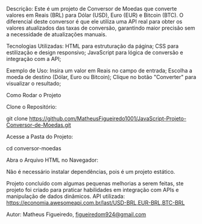 Descrição:
Este é um projeto de Conversor de Moedas que converte valores em Reais (BRL) para Dólar (USD), Euro (EUR) e Bitcoin (BTC).
O diferencial deste conversor é que ele utiliza uma API real para obter os valores atualizados das taxas de conversão, garantindo maior precisão sem a necessidade de atualizações manuais.

Tecnologias Utilizadas:
HTML para estruturação da página;
CSS para estilização e design responsivo;
JavaScript para lógica de conversão e integração com a API;

Exemplo de Uso:
Insira um valor em Reais no campo de entrada;
Escolha a moeda de destino (Dólar, Euro ou Bitcoin);
Clique no botão "Converter" para visualizar o resultado;

Como Rodar o Projeto

Clone o Repositório:

git clone https://github.com/MatheusFigueiredo1001/JavaScript-Projeto-Conversor-de-Moedas.git

Acesse a Pasta do Projeto:

cd conversor-moedas

Abra o Arquivo HTML no Navegador:

Não é necessário instalar dependências, pois é um projeto estático.

Projeto concluído com algumas pequenas melhorias a serem feitas, ste projeto foi criado para praticar habilidades em integração com APIs e manipulação de dados dinâmicos.
API utilizada: https://economia.awesomeapi.com.br/last/USD-BRL,EUR-BRL,BTC-BRL

Autor:
Matheus Figueiredo,
figueiredom924@gmail.com
